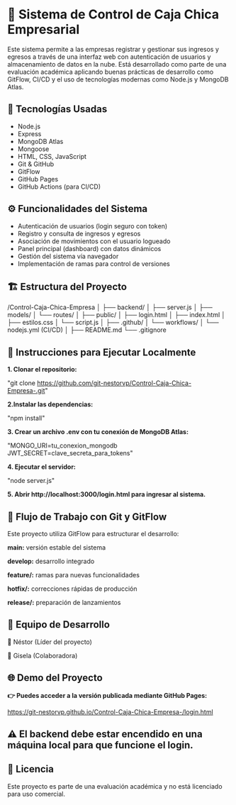 # 💼 Sistema de Control de Caja Chica Empresarial

Este sistema permite a las empresas registrar y gestionar sus ingresos y egresos a través de una interfaz web con autenticación de usuarios y almacenamiento de datos en la nube. Está desarrollado como parte de una evaluación académica aplicando buenas prácticas de desarrollo como GitFlow, CI/CD y el uso de tecnologías modernas como Node.js y MongoDB Atlas.

## 🚀 Tecnologías Usadas

- Node.js
- Express
- MongoDB Atlas
- Mongoose
- HTML, CSS, JavaScript
- Git & GitHub
- GitFlow
- GitHub Pages
- GitHub Actions (para CI/CD)

## ⚙️ Funcionalidades del Sistema

- Autenticación de usuarios (login seguro con token)
- Registro y consulta de ingresos y egresos
- Asociación de movimientos con el usuario logueado
- Panel principal (dashboard) con datos dinámicos
- Gestión del sistema vía navegador
- Implementación de ramas para control de versiones

## 🏗️ Estructura del Proyecto
/Control-Caja-Chica-Empresa │ ├── backend/ │ ├── server.js │ ├── models/ │ └── routes/ │ ├── public/ │ ├── login.html │ ├── index.html │ ├── estilos.css │ └── script.js │ ├── .github/ │ └── workflows/ │ └── nodejs.yml (CI/CD) │ ├── README.md └── .gitignore


## 🔧 Instrucciones para Ejecutar Localmente

__1. Clonar el repositorio:__

"git clone https://github.com/git-nestorvp/Control-Caja-Chica-Empresa-.git"
   
   
__2.Instalar las dependencias:__

"npm install"

__3. Crear un archivo .env con tu conexión de MongoDB Atlas:__

"MONGO_URI=tu_conexion_mongodb
JWT_SECRET=clave_secreta_para_tokens"

__4. Ejecutar el servidor:__

"node server.js"

__5. Abrir http://localhost:3000/login.html para ingresar al sistema.__


##  🔀 Flujo de Trabajo con Git y GitFlow
Este proyecto utiliza GitFlow para estructurar el desarrollo:

__main:__ versión estable del sistema

__develop:__ desarrollo integrado

__feature/:__ ramas para nuevas funcionalidades

__hotfix/:__ correcciones rápidas de producción

__release/:__ preparación de lanzamientos

## 👥 Equipo de Desarrollo

👤 Néstor (Líder del proyecto)

👤 Gisela (Colaboradora)

##  🌐 Demo del Proyecto
__👉 Puedes acceder a la versión publicada mediante GitHub Pages:__

https://git-nestorvp.github.io/Control-Caja-Chica-Empresa-/login.html

##  ⚠️ El backend debe estar encendido en una máquina local para que funcione el login.

##  📄 Licencia
Este proyecto es parte de una evaluación académica y no está licenciado para uso comercial.
